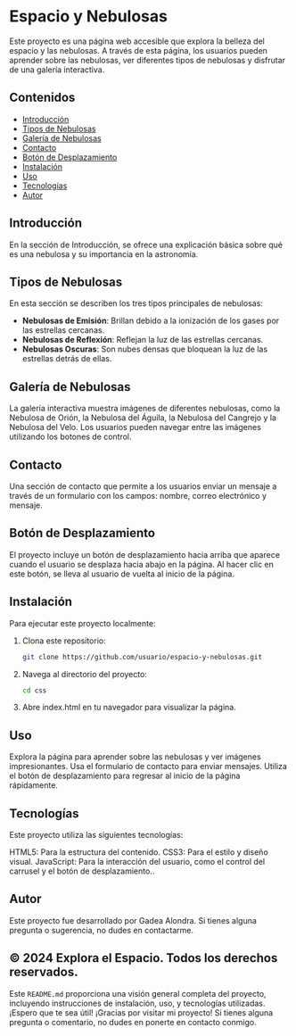 # Espacio y Nebulosas

Este proyecto es una página web accesible que explora la belleza del espacio y las nebulosas. A través de esta página, los usuarios pueden aprender sobre las nebulosas, ver diferentes tipos de nebulosas y disfrutar de una galería interactiva.

## Contenidos

- [Introducción](#introducción)
- [Tipos de Nebulosas](#tipos-de-nebulosas)
- [Galería de Nebulosas](#galería-de-nebulosas)
- [Contacto](#contacto)
- [Botón de Desplazamiento](#botón-de-desplazamiento)
- [Instalación](#instalación)
- [Uso](#educacion)
- [Tecnologías](tecnologías)
- [Autor](autor)

## Introducción

En la sección de Introducción, se ofrece una explicación básica sobre qué es una nebulosa y su importancia en la astronomía.

## Tipos de Nebulosas

En esta sección se describen los tres tipos principales de nebulosas:
- **Nebulosas de Emisión**: Brillan debido a la ionización de los gases por las estrellas cercanas.
- **Nebulosas de Reflexión**: Reflejan la luz de las estrellas cercanas.
- **Nebulosas Oscuras**: Son nubes densas que bloquean la luz de las estrellas detrás de ellas.

## Galería de Nebulosas

La galería interactiva muestra imágenes de diferentes nebulosas, como la Nebulosa de Orión, la Nebulosa del Águila, la Nebulosa del Cangrejo y la Nebulosa del Velo. Los usuarios pueden navegar entre las imágenes utilizando los botones de control.

## Contacto

Una sección de contacto que permite a los usuarios enviar un mensaje a través de un formulario con los campos: nombre, correo electrónico y mensaje.

## Botón de Desplazamiento

El proyecto incluye un botón de desplazamiento hacia arriba que aparece cuando el usuario se desplaza hacia abajo en la página. Al hacer clic en este botón, se lleva al usuario de vuelta al inicio de la página.

## Instalación

Para ejecutar este proyecto localmente:

1. Clona este repositorio: 
   ```bash
   git clone https://github.com/usuario/espacio-y-nebulosas.git

2. Navega al directorio del proyecto:
   ```bash
   cd css

3. Abre index.html en tu navegador para visualizar la página.


## Uso
Explora la página para aprender sobre las nebulosas y ver imágenes impresionantes.
Usa el formulario de contacto para enviar mensajes.
Utiliza el botón de desplazamiento para regresar al inicio de la página rápidamente.

## Tecnologías
Este proyecto utiliza las siguientes tecnologías:

HTML5: Para la estructura del contenido.
CSS3: Para el estilo y diseño visual.
JavaScript: Para la interacción del usuario, como el control del carrusel y el botón de desplazamiento..

## Autor
Este proyecto fue desarrollado por Gadea Alondra. Si tienes alguna pregunta o sugerencia, no dudes en contactarme.


## © 2024 Explora el Espacio. Todos los derechos reservados.
Este `README.md` proporciona una visión general completa del proyecto, incluyendo instrucciones de instalación, uso, y tecnologías utilizadas. ¡Espero que te sea útil!
¡Gracias por visitar mi proyecto! Si tienes alguna pregunta o comentario, no dudes en ponerte en contacto conmigo.
